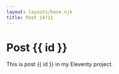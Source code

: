 ```yaml
---
layout: layouts/base.njk
title: Post 14711
---
```


# Post {{ id }}

This is post {{ id }} in my Eleventy project.
